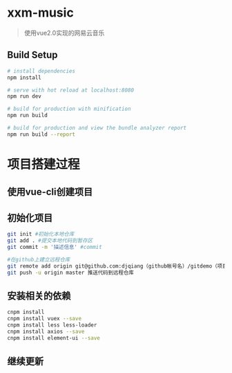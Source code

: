 # xxm-music

> 使用vue2.0实现的网易云音乐

## Build Setup

``` bash
# install dependencies
npm install

# serve with hot reload at localhost:8080
npm run dev

# build for production with minification
npm run build

# build for production and view the bundle analyzer report
npm run build --report
```

# 项目搭建过程
## 使用vue-cli创建项目
## 初始化项目
```bash
git init #初始化本地仓库
git add . #提交本地代码到暂存区
git commit -m '描述信息' #commit

#在github上建立远程仓库
git remote add origin git@github.com:djqiang（github帐号名）/gitdemo（项目名）.git  #建立连接
git push -u origin master 推送代码到远程仓库
```

## 安装相关的依赖
```bash
cnpm install
cnpm install vuex --save
cnpm install less less-loader
cnpm install axios --save
cnpm install element-ui --save
```

## 继续更新